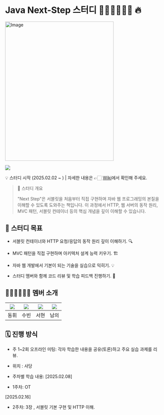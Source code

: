# Java Next-Step 스터디 👨🏻‍💻👩🏻‍💻 🔥

<img width="350" height="450" alt="Image" src="https://github.com/user-attachments/assets/95584197-33c2-446c-908e-cfaecb7bc204" />

![](/etc/image/developer_interview.jpeg)

💡 스터디 시작 (2025.02.02 ~ ) | 자세한 내용은 👉🏻 [Wiki](https://github.com/next-step-study/suseodong/wiki)에서 확인해 주세요.

> 📖 스터디 개요
> 
> "Next Step"은 서블릿을 처음부터 직접 구현하며 자바 웹 프로그래밍의 본질을 이해할 수 있도록 도와주는 책입니다. 이 과정에서 HTTP, 웹 서버의 동작 원리, MVC 패턴, 서블릿 컨테이너 등의 핵심 개념을 깊이 이해할 수 있습니다.

## 🎯 스터디 목표
 * 서블릿 컨테이너와 HTTP 요청/응답의 동작 원리 깊이 이해하기. 🔍
 
 * MVC 패턴을 직접 구현하며 아키텍처 설계 능력 키우기. 🏗
 
 * 자바 웹 개발에서 기본이 되는 기술을 실습으로 익히기. 💡
 
 * 스터디 멤버와 함께 코드 리뷰 및 학습 피드백 진행하기. 🤝

## 👨🏻‍💻👩🏻‍💻 멤버 소개

|[![](https://github.com/ARProxy.png?width=200px)](https://github.com/ARProxy)|[![](https://github.com/02ggang9.png?width=200px)](https://github.com/02ggang9) |[![](https://github.com/hyunn522.png?width=200px)](https://github.com/hyunn522) |[![](https://avatars.githubusercontent.com/u/86754153?v=4)](https://github.com/5nam)|
|:---:|:---:|:---:|:---:|
| 동휘 | 수빈 | 서현 | 남의 |

## 🗓 진행 방식
 * 주 1~2회 오프라인 미팅: 각자 학습한 내용을 공유(토론)하고 주요 실습 과제를 리뷰.
 
 * 위치 : 사당
 
 * 주차별 학습 내용:
[2025.02.08]
- 1주차: OT

[2025.02.16]
- 2주차: 3장 , 서블릿 기본 구현 및 HTTP 이해.
